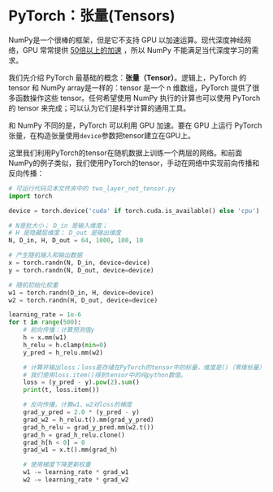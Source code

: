 # PyTorch：张量(Tensors)

NumPy是一个很棒的框架，但是它不支持 GPU 以加速运算。现代深度神经网络，GPU 常常提供 [50倍以上的加速](https://github.com/jcjohnson/cnn-benchmarks) ，所以 NumPy 不能满足当代深度学习的需求。 

我们先介绍 PyTorch 最基础的概念：**张量（Tensor）**。逻辑上，PyTorch 的 tensor 和 NumPy array是一样的：tensor 是一个 n 维数组，PyTorch 提供了很多函数操作这些 tensor。任何希望使用 NumPy 执行的计算也可以使用 PyTorch 的 tensor 来完成；可以认为它们是科学计算的通用工具。

和 NumPy 不同的是，PyTorch 可以利用 GPU 加速。要在 GPU 上运行 PyTorch 张量，在构造张量使用`device`参数把tensor建立在GPU上。

这里我们利用PyTorch的tensor在随机数据上训练一个两层的网络。和前面NumPy的例子类似，我们使用PyTorch的tensor，手动在网络中实现前向传播和反向传播： 


```python
# 可运行代码见本文件夹中的 two_layer_net_tensor.py
import torch

device = torch.device('cuda' if torch.cuda.is_available() else 'cpu') 

# N是批大小； D_in 是输入维度；
# H 是隐藏层维度； D_out 是输出维度
N, D_in, H, D_out = 64, 1000, 100, 10

# 产生随机输入和输出数据
x = torch.randn(N, D_in, device=device)
y = torch.randn(N, D_out, device=device)

# 随机初始化权重
w1 = torch.randn(D_in, H, device=device)
w2 = torch.randn(H, D_out, device=device)

learning_rate = 1e-6
for t in range(500):
    # 前向传播：计算预测值y
    h = x.mm(w1)
    h_relu = h.clamp(min=0)
    y_pred = h_relu.mm(w2)

    # 计算并输出loss；loss是存储在PyTorch的tensor中的标量，维度是()（零维标量）；
    # 我们使用loss.item()得到tensor中的纯python数值。
    loss = (y_pred - y).pow(2).sum()
    print(t, loss.item())

    # 反向传播，计算w1、w2对loss的梯度
    grad_y_pred = 2.0 * (y_pred - y)
    grad_w2 = h_relu.t().mm(grad_y_pred)
    grad_h_relu = grad_y_pred.mm(w2.t())
    grad_h = grad_h_relu.clone()
    grad_h[h < 0] = 0
    grad_w1 = x.t().mm(grad_h)

    # 使用梯度下降更新权重
    w1 -= learning_rate * grad_w1
    w2 -= learning_rate * grad_w2
```

